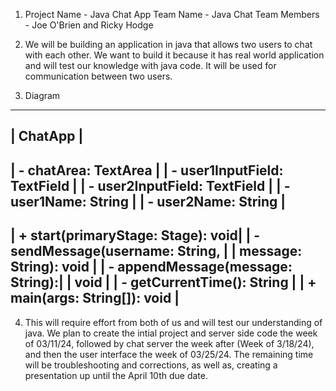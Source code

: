 1. Project Name - Java Chat App
   Team Name - Java Chat
   Team Members - Joe O'Brien and Ricky Hodge

2. We will be building an application in java that allows two users to chat with each other. We want to build it because it has real world application and will test our
   knowledge with java code. It will be used for communication between two users.

3. Diagram
------------------------------------
|             ChatApp              |
------------------------------------
| - chatArea: TextArea             |
| - user1InputField: TextField     |
| - user2InputField: TextField     |
| - user1Name: String              |
| - user2Name: String              |
------------------------------------
| + start(primaryStage: Stage): void|
| - sendMessage(username: String,  |
|   message: String): void         |
| - appendMessage(message: String):|
|   void                           |
| - getCurrentTime(): String       |
| + main(args: String[]): void     |
------------------------------------


4. This will require effort from both of us and will test our understanding of java. We plan to create the intial project and server side code the week of 03/11/24,
   followed by chat server the week after (Week of 3/18/24), and then the user interface the week of 03/25/24. The remaining time will be troubleshooting and corrections,
   as well as, creating a presentation up until the April 10th due date.

   
